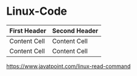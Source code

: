 # Linux-Code

| First Header  | Second Header |
| ------------- | ------------- |
| Content Cell  | Content Cell  |
| Content Cell  | Content Cell  |

https://www.javatpoint.com/linux-read-command
